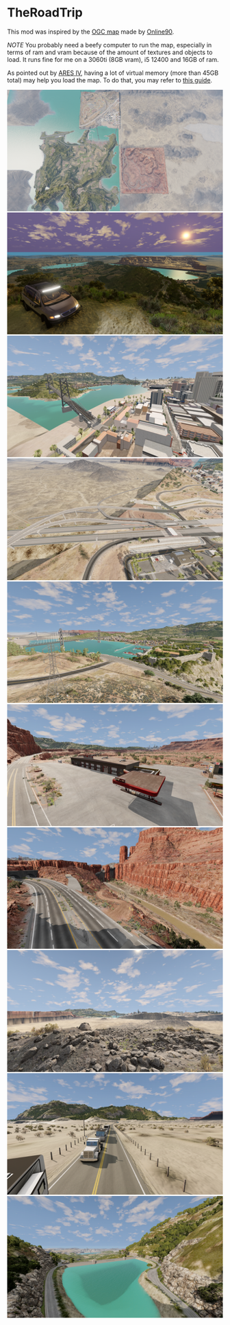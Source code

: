 # TheRoadTrip
This mod was inspired by the [OGC map](https://www.beamng.com/resources/ogc-map-ultimate-beam-ng-map-0-27-compatible.22814/) made by [Online90](https://www.beamng.com/resources/authors/online90.483354/).


*NOTE*
You probably need a beefy computer to run the map, especially in terms of ram and vram because of the amount of textures and objects to load.
It runs fine for me on a 3060ti (8GB vram), i5 12400 and 16GB of ram.

As pointed out by [ARES IV](https://www.beamng.com/members/ares-iv.347113/), having a lot of virtual memory (more than 45GB total) may help you load the map.
To do that, you may refer to [this guide](https://www.windowscentral.com/how-change-virtual-memory-size-windows-10).

![](screenshots/screenshot_2023-07-13_05-20-51.png) ![](screenshots/screenshot_2023-07-13_01-37-03.png) ![](screenshots/screenshot_2023-07-13_05-16-09.png) ![](screenshots/screenshot_2023-07-13_05-17-06.png) ![](screenshots/screenshot_2023-07-13_05-17-38.png) ![](screenshots/screenshot_2023-07-13_05-18-04.png) ![](screenshots/screenshot_2023-07-13_05-18-24.png) ![](screenshots/screenshot_2023-07-13_05-18-43.png) ![](screenshots/screenshot_2023-07-13_05-19-16.png) ![](screenshots/screenshot_2023-07-13_05-19-37.png)